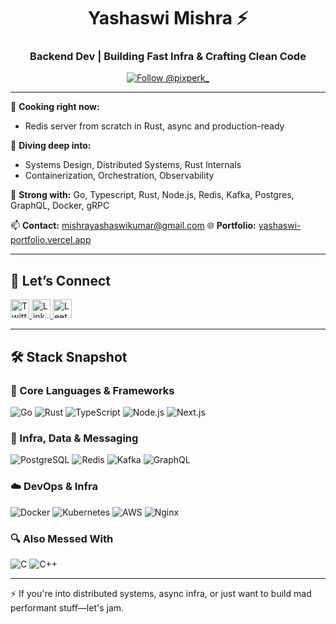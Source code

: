 <h1 align="center">Yashaswi Mishra ⚡</h1>
<h3 align="center">Backend Dev | Building Fast Infra & Crafting Clean Code</h3>

<p align="center">
  <a href="https://twitter.com/pixperk_" target="_blank">
    <img src="https://img.shields.io/twitter/follow/pixperk_?logo=twitter&style=for-the-badge" alt="Follow @pixperk_" />
  </a>
</p>

---

🚧 **Cooking right now:**
- Redis server from scratch in Rust, async and production-ready

🧠 **Diving deep into:**
- Systems Design, Distributed Systems, Rust Internals
- Containerization, Orchestration, Observability

🦾 **Strong with:** Go, Typescript,  Rust, Node.js, Redis, Kafka, Postgres, GraphQL, Docker, gRPC

📫 **Contact:** mishrayashaswikumar@gmail.com
🌐 **Portfolio:** [yashaswi-portfolio.vercel.app](https://yashaswi-portfolio.vercel.app/)

---

## 🧩 Let’s Connect
<p align="left">
  <a href="https://twitter.com/pixperk_" target="_blank">
    <img src="https://cdn.jsdelivr.net/gh/devicons/devicon/icons/twitter/twitter-original.svg" alt="Twitter" width="30" height="30" />
  </a>
  <a href="https://linkedin.com/in/yashaswi-kumar-mishra-459a53285" target="_blank">
    <img src="https://cdn.jsdelivr.net/gh/devicons/devicon/icons/linkedin/linkedin-original.svg" alt="LinkedIn" width="30" height="30" />
  </a>
  <a href="https://leetcode.com/pixperk" target="_blank">
    <img src="https://upload.wikimedia.org/wikipedia/commons/1/19/LeetCode_logo_black.png" alt="LeetCode" width="30" height="30" />
  </a>
</p>

---

## 🛠️ Stack Snapshot

### 🚀 Core Languages & Frameworks
![Go](https://img.shields.io/badge/-Go-00ADD8?style=for-the-badge&logo=go&logoColor=white)
![Rust](https://img.shields.io/badge/-Rust-000000?style=for-the-badge&logo=rust&logoColor=white)
![TypeScript](https://img.shields.io/badge/-TypeScript-3178C6?style=for-the-badge&logo=typescript&logoColor=white)
![Node.js](https://img.shields.io/badge/-Node.js-339933?style=for-the-badge&logo=node.js&logoColor=white)
![Next.js](https://img.shields.io/badge/-Next.js-000000?style=for-the-badge&logo=next.js&logoColor=white)

### 🔧 Infra, Data & Messaging
![PostgreSQL](https://img.shields.io/badge/-PostgreSQL-4169E1?style=for-the-badge&logo=postgresql&logoColor=white)
![Redis](https://img.shields.io/badge/-Redis-DC382D?style=for-the-badge&logo=redis&logoColor=white)
![Kafka](https://img.shields.io/badge/-Kafka-231F20?style=for-the-badge&logo=apache-kafka&logoColor=white)
![GraphQL](https://img.shields.io/badge/-GraphQL-E10098?style=for-the-badge&logo=graphql&logoColor=white)

### ☁️ DevOps & Infra
![Docker](https://img.shields.io/badge/-Docker-2496ED?style=for-the-badge&logo=docker&logoColor=white)
![Kubernetes](https://img.shields.io/badge/-Kubernetes-326CE5?style=for-the-badge&logo=kubernetes&logoColor=white)
![AWS](https://img.shields.io/badge/-AWS-232F3E?style=for-the-badge&logo=amazon-aws&logoColor=white)
![Nginx](https://img.shields.io/badge/-Nginx-009639?style=for-the-badge&logo=nginx&logoColor=white)

### 🔍 Also Messed With
![C](https://img.shields.io/badge/-C-00599C?style=for-the-badge&logo=c&logoColor=white)
![C++](https://img.shields.io/badge/-C++-00599C?style=for-the-badge&logo=c%2B%2B&logoColor=white)



---

⚡ If you're into distributed systems, async infra, or just want to build mad performant stuff—let's jam.

